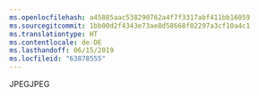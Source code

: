 ```yaml
---
ms.openlocfilehash: a45885aac538290762a4f7f3317abf411bb16059
ms.sourcegitcommit: 1bb00d2f4343e73ae8d58668f02297a3cf10a4c1
ms.translationtype: HT
ms.contentlocale: de-DE
ms.lasthandoff: 06/15/2019
ms.locfileid: "63878555"
---
```

<span data-ttu-id="502b0-101">JPEG</span><span class="sxs-lookup"><span data-stu-id="502b0-101">JPEG</span></span>